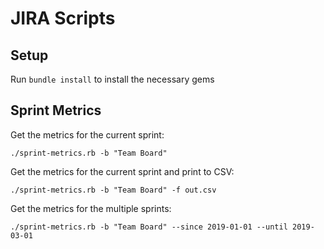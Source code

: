 JIRA Scripts
============

Setup
-----
Run `bundle install` to install the necessary gems

Sprint Metrics
--------------
Get the metrics for the current sprint:

    ./sprint-metrics.rb -b "Team Board"

Get the metrics for the current sprint and print to CSV:

    ./sprint-metrics.rb -b "Team Board" -f out.csv

Get the metrics for the multiple sprints:

    ./sprint-metrics.rb -b "Team Board" --since 2019-01-01 --until 2019-03-01
